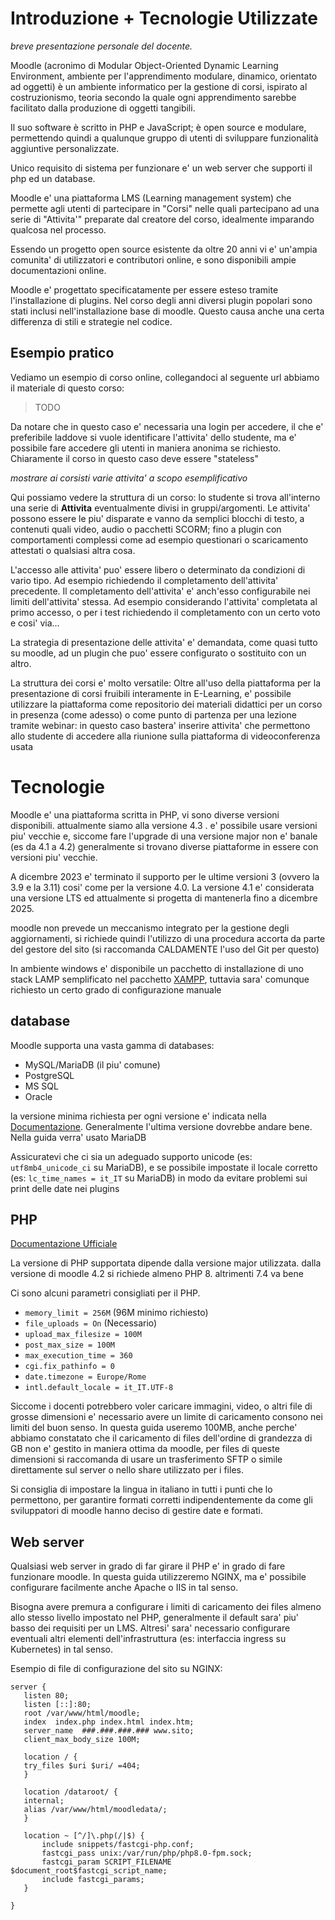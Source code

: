 Introduzione + Tecnologie Utilizzate
============

*breve presentazione personale del docente.*

Moodle (acronimo di Modular Object-Oriented Dynamic Learning Environment, ambiente per l'apprendimento modulare, dinamico, orientato ad oggetti) è un ambiente informatico per la gestione di corsi, ispirato al costruzionismo, teoria secondo la quale ogni apprendimento sarebbe facilitato dalla produzione di oggetti tangibili.

Il suo software è scritto in PHP e JavaScript; è open source e modulare, permettendo quindi a qualunque gruppo di utenti di sviluppare funzionalità aggiuntive personalizzate.

Unico requisito di sistema per funzionare e' un web server che supporti il php ed un database.

Moodle e' una piattaforma LMS (Learning management system) che permette agli utenti di partecipare in "Corsi" nelle quali partecipano ad una serie di "Attivita'" preparate dal creatore del corso, idealmente imparando qualcosa nel processo.

Essendo un progetto open source esistente da oltre 20 anni vi e' un'ampia comunita' di utilizzatori e contributori online, e sono disponibili ampie documentazioni online.

Moodle e' progettato specificatamente per essere esteso tramite l'installazione di plugins. Nel corso degli anni diversi plugin popolari sono stati inclusi nell'installazione base di moodle. Questo causa anche una certa differenza di stili e strategie nel codice.

Esempio pratico
---------------

Vediamo un esempio di corso online, collegandoci al seguente url abbiamo il materiale di questo corso:

> TODO

Da notare che in questo caso e' necessaria una login per accedere, il che e' preferibile laddove si vuole identificare l'attivita' dello studente, ma e' possibile fare accedere gli utenti in maniera anonima se richiesto. Chiaramente il corso in questo caso deve essere "stateless"

*mostrare ai corsisti varie attivita' a scopo esemplificativo*

Qui possiamo vedere la struttura di un corso: lo studente si trova all'interno una serie di **Attivita** eventualmente divisi in gruppi/argomenti. Le attivita' possono essere le piu' disparate e vanno da semplici blocchi di testo, a contenuti quali video, audio o pacchetti SCORM; fino a plugin con comportamenti complessi come ad esempio questionari o scaricamento attestati o qualsiasi altra cosa.

L'accesso alle attivita' puo' essere libero o determinato da condizioni di vario tipo. Ad esempio richiedendo il completamento dell'attivita' precedente. Il completamento dell'attivita' e' anch'esso configurabile nei limiti dell'attivita' stessa. Ad esempio considerando l'attivita' completata al primo accesso, o per i test richiedendo il completamento con un certo voto e cosi' via...

La strategia di presentazione delle attivita' e' demandata, come quasi tutto su moodle, ad un plugin che puo' essere configurato o sostituito con un altro.

La struttura dei corsi e' molto versatile: Oltre all'uso della piattaforma per la presentazione di corsi fruibili interamente in E-Learning, e' possibile utilizzare la piattaforma come repositorio dei materiali didattici per un corso in presenza (come adesso) o come punto di partenza per una lezione tramite webinar: in questo caso bastera' inserire attivita' che permettono allo studente di accedere alla riunione sulla piattaforma di videoconferenza usata

Tecnologie
==========

Moodle e' una piattaforma scritta in PHP, vi sono diverse versioni disponibili. attualmente siamo alla versione 4.3 . e' possibile usare versioni piu' vecchie e, siccome fare l'upgrade di una versione major  non e' banale (es da 4.1 a 4.2) generalmente si trovano diverse piattaforme in essere con versioni piu' vecchie.

A dicembre 2023 e' terminato il supporto per le ultime versioni 3 (ovvero la 3.9 e la 3.11) cosi' come per la versione 4.0. La versione 4.1 e' considerata una versione LTS ed attualmente si progetta di mantenerla fino a dicembre 2025.

moodle non prevede un meccanismo integrato per la gestione degli aggiornamenti, si richiede quindi l'utilizzo di una procedura accorta da parte del gestore del sito (si raccomanda CALDAMENTE l'uso del Git per questo)

In ambiente windows e' disponibile un pacchetto di installazione di uno stack LAMP semplificato nel pacchetto [XAMPP](https://www.apachefriends.org/it/index.html), tuttavia sara' comunque richiesto un certo grado di configurazione manuale

database
--------

Moodle supporta una vasta gamma di databases:

* MySQL/MariaDB (il piu' comune)
* PostgreSQL
* MS SQL
* Oracle

la versione minima richiesta per ogni versione e' indicata nella [Documentazione](https://moodledev.io/general/releases/4.1). Generalmente l'ultima versione dovrebbe andare bene. Nella guida verra' usato MariaDB

Assicuratevi che ci sia un adeguado supporto unicode (es: `utf8mb4_unicode_ci` su MariaDB), e se possibile impostate il locale corretto (es: `lc_time_names = it_IT` su MariaDB) in modo da evitare problemi sui print delle date nei plugins

PHP
-----

[Documentazione Ufficiale](https://docs.moodle.org/403/en/PHP)

La versione di PHP supportata dipende dalla versione major utilizzata. dalla versione di moodle 4.2 si richiede almeno PHP 8.  altrimenti 7.4 va bene

Ci sono alcuni parametri consigliati per il PHP.

* `memory_limit = 256M` (96M minimo richiesto)
* `file_uploads = On` (Necessario)
* `upload_max_filesize = 100M `
* `post_max_size = 100M`
* `max_execution_time = 360`
* `cgi.fix_pathinfo = 0`
* `date.timezone = Europe/Rome`
* `intl.default_locale = it_IT.UTF-8`

Siccome i docenti potrebbero voler caricare immagini, video, o altri file di grosse dimensioni e' necessario avere un limite di caricamento consono nei limiti del buon senso. In questa guida useremo 100MB, anche perche' abbiamo constatato che il caricamento di files dell'ordine di grandezza di GB non e' gestito in maniera ottima da moodle, per files di queste dimensioni si raccomanda di usare un trasferimento SFTP o simile direttamente sul server o nello share utilizzato per i files.

Si consiglia di impostare la lingua in italiano in tutti i punti che lo permettono, per garantire formati corretti indipendentemente da come gli sviluppatori di moodle hanno deciso di gestire date e formati.

Web server
----------

Qualsiasi web server in grado di far girare il PHP e' in grado di fare funzionare moodle. In questa guida utilizzeremo NGINX, ma e' possibile configurare facilmente anche Apache o IIS in tal senso.

Bisogna avere premura a configurare i limiti di caricamento dei files almeno allo stesso livello impostato nel PHP, generalmente il default sara' piu' basso dei requisiti per un LMS. Altresi' sara' necessario configurare eventuali altri elementi dell'infrastruttura (es: interfaccia ingress su Kubernetes) in tal senso.

Esempio di file di configurazione del sito su NGINX:

```
server {
   listen 80;
   listen [::]:80;
   root /var/www/html/moodle;
   index  index.php index.html index.htm;
   server_name  ###.###.###.### www.sito;
   client_max_body_size 100M;

   location / {
   try_files $uri $uri/ =404;        
   }

   location /dataroot/ {
   internal;
   alias /var/www/html/moodledata/;
   }

   location ~ [^/]\.php(/|$) {
	   include snippets/fastcgi-php.conf;
	   fastcgi_pass unix:/var/run/php/php8.0-fpm.sock;
	   fastcgi_param SCRIPT_FILENAME $document_root$fastcgi_script_name;
	   include fastcgi_params;
   }

}
```


